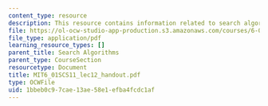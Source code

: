 ```yaml
---
content_type: resource
description: This resource contains information related to search algorithms.
file: https://ol-ocw-studio-app-production.s3.amazonaws.com/courses/6-01sc-introduction-to-electrical-engineering-and-computer-science-i-spring-2011/1bbeb0c97cae13ae58e1efba4fcdc1af_MIT6_01SCS11_lec12_handout.pdf
file_type: application/pdf
learning_resource_types: []
parent_title: Search Algorithms
parent_type: CourseSection
resourcetype: Document
title: MIT6_01SCS11_lec12_handout.pdf
type: OCWFile
uid: 1bbeb0c9-7cae-13ae-58e1-efba4fcdc1af
---
```

